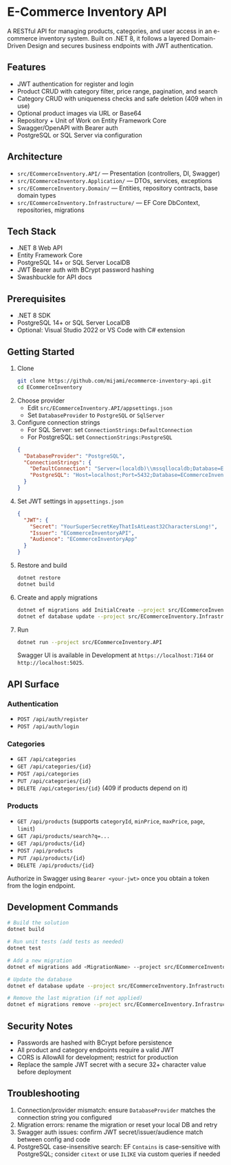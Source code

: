 # E-Commerce Inventory API

A RESTful API for managing products, categories, and user access in an e-commerce inventory system. Built on .NET 8, it follows a layered Domain-Driven Design and secures business endpoints with JWT authentication.

## Features
- JWT authentication for register and login
- Product CRUD with category filter, price range, pagination, and search
- Category CRUD with uniqueness checks and safe deletion (409 when in use)
- Optional product images via URL or Base64
- Repository + Unit of Work on Entity Framework Core
- Swagger/OpenAPI with Bearer auth
- PostgreSQL or SQL Server via configuration

## Architecture
- `src/ECommerceInventory.API/` — Presentation (controllers, DI, Swagger)
- `src/ECommerceInventory.Application/` — DTOs, services, exceptions
- `src/ECommerceInventory.Domain/` — Entities, repository contracts, base domain types
- `src/ECommerceInventory.Infrastructure/` — EF Core DbContext, repositories, migrations

## Tech Stack
- .NET 8 Web API
- Entity Framework Core
- PostgreSQL 14+ or SQL Server LocalDB
- JWT Bearer auth with BCrypt password hashing
- Swashbuckle for API docs

## Prerequisites
- .NET 8 SDK
- PostgreSQL 14+ or SQL Server LocalDB
- Optional: Visual Studio 2022 or VS Code with C# extension

## Getting Started
1. Clone
   ```bash
   git clone https://github.com/mijami/ecommerce-inventory-api.git
   cd ECommerceInventory
   ```
2. Choose provider
   - Edit `src/ECommerceInventory.API/appsettings.json`
   - Set `DatabaseProvider` to `PostgreSQL` or `SqlServer`
3. Configure connection strings
   - For SQL Server: set `ConnectionStrings:DefaultConnection`
   - For PostgreSQL: set `ConnectionStrings:PostgreSQL`
   ```json
   {
     "DatabaseProvider": "PostgreSQL",
     "ConnectionStrings": {
       "DefaultConnection": "Server=(localdb)\\mssqllocaldb;Database=ECommerceInventoryDb;Trusted_Connection=true;",
       "PostgreSQL": "Host=localhost;Port=5432;Database=ECommerceInventoryDb_Dev;Username=postgres;Password=yourpassword"
     }
   }
   ```
4. Set JWT settings in `appsettings.json`
   ```json
   {
     "JWT": {
       "Secret": "YourSuperSecretKeyThatIsAtLeast32CharactersLong!",
       "Issuer": "ECommerceInventoryAPI",
       "Audience": "ECommerceInventoryApp"
     }
   }
   ```
5. Restore and build
   ```bash
   dotnet restore
   dotnet build
   ```
6. Create and apply migrations
   ```bash
   dotnet ef migrations add InitialCreate --project src/ECommerceInventory.Infrastructure --startup-project src/ECommerceInventory.API
   dotnet ef database update --project src/ECommerceInventory.Infrastructure --startup-project src/ECommerceInventory.API
   ```
7. Run
   ```bash
   dotnet run --project src/ECommerceInventory.API
   ```
   Swagger UI is available in Development at `https://localhost:7164` or `http://localhost:5025`.

## API Surface
### Authentication
- `POST /api/auth/register`
- `POST /api/auth/login`

### Categories
- `GET /api/categories`
- `GET /api/categories/{id}`
- `POST /api/categories`
- `PUT /api/categories/{id}`
- `DELETE /api/categories/{id}` (409 if products depend on it)

### Products
- `GET /api/products` (supports `categoryId`, `minPrice`, `maxPrice`, `page`, `limit`)
- `GET /api/products/search?q=...`
- `GET /api/products/{id}`
- `POST /api/products`
- `PUT /api/products/{id}`
- `DELETE /api/products/{id}`

Authorize in Swagger using `Bearer <your-jwt>` once you obtain a token from the login endpoint.

## Development Commands
```bash
# Build the solution
dotnet build

# Run unit tests (add tests as needed)
dotnet test

# Add a new migration
dotnet ef migrations add <MigrationName> --project src/ECommerceInventory.Infrastructure --startup-project src/ECommerceInventory.API

# Update the database
dotnet ef database update --project src/ECommerceInventory.Infrastructure --startup-project src/ECommerceInventory.API

# Remove the last migration (if not applied)
dotnet ef migrations remove --project src/ECommerceInventory.Infrastructure --startup-project src/ECommerceInventory.API
```

## Security Notes
- Passwords are hashed with BCrypt before persistence
- All product and category endpoints require a valid JWT
- CORS is AllowAll for development; restrict for production
- Replace the sample JWT secret with a secure 32+ character value before deployment

## Troubleshooting
1. Connection/provider mismatch: ensure `DatabaseProvider` matches the connection string you configured
2. Migration errors: rename the migration or reset your local DB and retry
3. Swagger auth issues: confirm JWT secret/issuer/audience match between config and code
4. PostgreSQL case-insensitive search: EF `Contains` is case-sensitive with PostgreSQL; consider `citext` or use `ILIKE` via custom queries if needed

